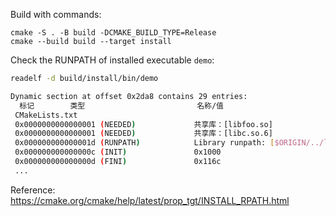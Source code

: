 Build with commands:
```
cmake -S . -B build -DCMAKE_BUILD_TYPE=Release
cmake --build build --target install
```

Check the RUNPATH of installed executable `demo`:

```bash
readelf -d build/install/bin/demo
```

```bash
Dynamic section at offset 0x2da8 contains 29 entries:
  标记        类型                         名称/值
 CMakeLists.txt
 0x0000000000000001 (NEEDED)             共享库：[libfoo.so]
 0x0000000000000001 (NEEDED)             共享库：[libc.so.6]
 0x000000000000001d (RUNPATH)            Library runpath: [$ORIGIN/../lib]
 0x000000000000000c (INIT)               0x1000
 0x000000000000000d (FINI)               0x116c
 ...
```

Reference: https://cmake.org/cmake/help/latest/prop_tgt/INSTALL_RPATH.html
